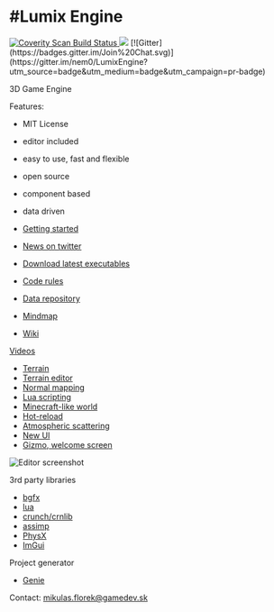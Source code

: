 #Lumix Engine
=========

<a href="https://scan.coverity.com/projects/5919">
  <img alt="Coverity Scan Build Status"
       src="https://scan.coverity.com/projects/5919/badge.svg"/>
</a>
<img src="https://ci.appveyor.com/api/projects/status/7tcoign219kb5bny" />
[![Gitter](https://badges.gitter.im/Join%20Chat.svg)](https://gitter.im/nem0/LumixEngine?utm_source=badge&utm_medium=badge&utm_campaign=pr-badge)


3D Game Engine

Features:
  * MIT License
  * editor included
  * easy to use, fast and flexible 
  * open source
  * component based
  * data driven

* [Getting started](https://github.com/nem0/LumixEngine/wiki/Getting-started)
* [News on twitter](https://twitter.com/mikulasflorek)
* [Download latest executables](https://ci.appveyor.com/project/nem0/lumixengine/build/artifacts)
* [Code rules](https://github.com/nem0/LumixEngine/wiki/Code-rules)
* [Data repository](https://github.com/nem0/lumixengine_data)
* [Mindmap](https://raw.githubusercontent.com/nem0/LumixEngine/gh-pages/images/lumix_mindmap.png)
* [Wiki](https://github.com/nem0/LumixEngine/wiki)

[Videos](https://www.youtube.com/channel/UCtjtIy0ldsq-9siM1Gm_rXg)

* [Terrain](https://www.youtube.com/watch?v=DirHQUGFoOg)
* [Terrain editor](https://www.youtube.com/watch?v=eyqk61Yw52E)
* [Normal mapping](https://www.youtube.com/watch?v=67_gamlrwso)
* [Lua scripting](https://www.youtube.com/watch?v=ThF0HPeirus)
* [Minecraft-like world](https://www.youtube.com/watch?v=Chux7v1AX8k)
* [Hot-reload](https://www.youtube.com/watch?v=BVE7x3Su9qA)
* [Atmospheric scattering](https://www.youtube.com/watch?v=VJppE0E4auc)
* [New UI](https://youtu.be/otNtPetjFek)
* [Gizmo, welcome screen](https://youtu.be/xKaZHPDWUkY)

![Editor screenshot](https://cloud.githubusercontent.com/assets/153526/12698548/983ae76a-c79f-11e5-8b10-284ae6fa0620.png)

3rd party libraries

* [bgfx](https://github.com/bkaradzic/bgfx)
* [lua](https://github.com/LuaDist/lua)
* [crunch/crnlib](https://github.com/richgel999/crunch)
* [assimp](https://github.com/assimp/assimp)
* [PhysX](https://developer.nvidia.com/physx-sdk)
* [ImGui](https://github.com/ocornut/imgui)

Project generator
* [Genie](https://github.com/bkaradzic/genie)

Contact: mikulas.florek@gamedev.sk

